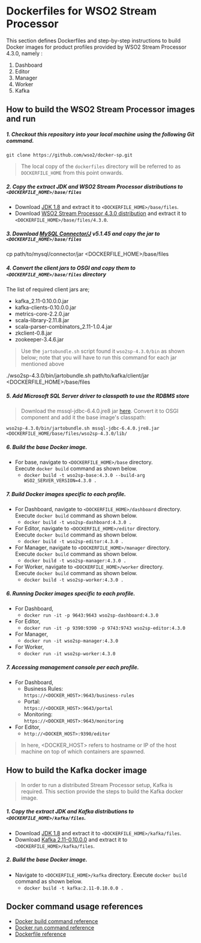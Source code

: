 # Dockerfiles for WSO2 Stream Processor #

This section defines Dockerfiles and step-by-step instructions to build Docker images for product profiles provided by
WSO2 Stream Processor 4.3.0, namely : <br>
1. Dashboard
2. Editor
3. Manager
4. Worker
5. Kafka

## How to build the WSO2 Stream Processor images and run

##### 1. Checkout this repository into your local machine using the following Git command.

    git clone https://github.com/wso2/docker-sp.git


>The local copy of the `dockerfiles` directory will be referred to as `DOCKERFILE_HOME` from this point onwards.

##### 2. Copy the extract JDK and WSO2 Stream Processor distributions to `<DOCKERFILE_HOME>/base/files`
- Download [JDK 1.8](http://www.oracle.com/technetwork/java/javase/downloads/jdk8-downloads-2133151.html) 
and extract it to `<DOCKERFILE_HOME>/base/files`.
- Download [WSO2 Stream Processor 4.3.0 distribution](https://github.com/wso2/product-sp/releases)
and extract it to `<DOCKERFILE_HOME>/base/files/4.3.0`. <br>

##### 3. Download [MySQL Connector/J](https://dev.mysql.com/downloads/connector/j/) v5.1.45 and copy the jar to `<DOCKERFILE_HOME>/base/files`

   cp path/to/mysql/connector/jar <DOCKERFILE_HOME>/base/files


##### 4. Convert the client jars to OSGI and copy them to `<DOCKERFILE_HOME>/base/files` directory

The list of required client jars are;

- kafka_2.11-0.10.0.0.jar
- kafka-clients-0.10.0.0.jar
- metrics-core-2.2.0.jar
- scala-library-2.11.8.jar
- scala-parser-combinators_2.11-1.0.4.jar
- zkclient-0.8.jar
- zookeeper-3.4.6.jar

> Use the `jartobundle.sh` script found it `wso2sp-4.3.0/bin` as shown below; note that you will have to run this command for each jar mentioned above


  ./wso2sp-4.3.0/bin/jartobundle.sh path/to/kafka/client/jar <DOCKERFILE_HOME>/base/files


##### 5. Add Microsoft SQL Server driver to classpath to use the RDBMS store

> Download the mssql-jdbc-6.4.0.jre8 jar [here](https://github.com/Microsoft/mssql-jdbc/releases/tag/v6.4.0). Convert it to OSGI component and
add it the base image's classpath:


    wso2sp-4.3.0/bin/jartobundle.sh mssql-jdbc-6.4.0.jre8.jar <DOCKERFILE_HOME/base/files/wso2sp-4.3.0/lib/


##### 6. Build the base Docker image.
- For base, navigate to `<DOCKERFILE_HOME>/base` directory. <br>
  Execute `docker build` command as shown below.
    + `docker build -t wso2sp-base:4.3.0 --build-arg WSO2_SERVER_VERSION=4.3.0 .`
        
##### 7. Build Docker images specific to each profile.
- For Dashboard, navigate to `<DOCKERFILE_HOME>/dashboard` directory. <br>
  Execute `docker build` command as shown below. 
    + `docker build -t wso2sp-dashboard:4.3.0 .`
- For Editor, navigate to `<DOCKERFILE_HOME>/editor` directory. <br>
  Execute `docker build` command as shown below. 
    + `docker build -t wso2sp-editor:4.3.0 .`
- For Manager, navigate to `<DOCKERFILE_HOME>/manager` directory. <br>
  Execute `docker build` command as shown below. 
    + `docker build -t wso2sp-manager:4.3.0 .`
- For Worker, navigate to `<DOCKERFILE_HOME>/worker` directory. <br>
  Execute `docker build` command as shown below. 
    + `docker build -t wso2sp-worker:4.3.0 .`
    
##### 6. Running Docker images specific to each profile.
- For Dashboard,
    + `docker run -it -p 9643:9643 wso2sp-dashboard:4.3.0`
- For Editor,
    + `docker run -it -p 9390:9390 -p 9743:9743 wso2sp-editor:4.3.0`
- For Manager,
    + `docker run -it wso2sp-manager:4.3.0`
- For Worker,
    + `docker run -it wso2sp-worker:4.3.0`

##### 7. Accessing management console per each profile.
- For Dashboard,
    + Business Rules:<br>
    `https://<DOCKER_HOST>:9643/business-rules`
    + Portal:<br>
    `https://<DOCKER_HOST>:9643/portal`
    + Monitoring:<br>
    `https://<DOCKER_HOST>:9643/monitoring`
- For Editor,
    + `http://<DOCKER_HOST>:9390/editor`
    
>In here, <DOCKER_HOST> refers to hostname or IP of the host machine on top of which containers are spawned.

## How to build the Kafka docker image

> In order to run a distributed Stream Processor setup, Kafka is required. This section provide the steps to build the
Kafka docker image.

##### 1. Copy the extract JDK and Kafka distributions to `<DOCKERFILE_HOME>/kafka/files`.
- Download [JDK 1.8](http://www.oracle.com/technetwork/java/javase/downloads/jdk8-downloads-2133151.html)
and extract it to `<DOCKERFILE_HOME>/kafka/files`.
- Download [Kafka 2.11-0.10.0.0](https://kafka.apache.org/downloads) and extract it to
`<DOCKERFILE_HOME>/kafka/files`.

##### 2. Build the base Docker image.
- Navigate to `<DOCKERFILE_HOME>/kafka` directory.
  Execute `docker build` command as shown below.
    + `docker build -t kafka:2.11-0.10.0.0 .`

## Docker command usage references

* [Docker build command reference](https://docs.docker.com/engine/reference/commandline/build/)
* [Docker run command reference](https://docs.docker.com/engine/reference/run/)
* [Dockerfile reference](https://docs.docker.com/engine/reference/builder/)
